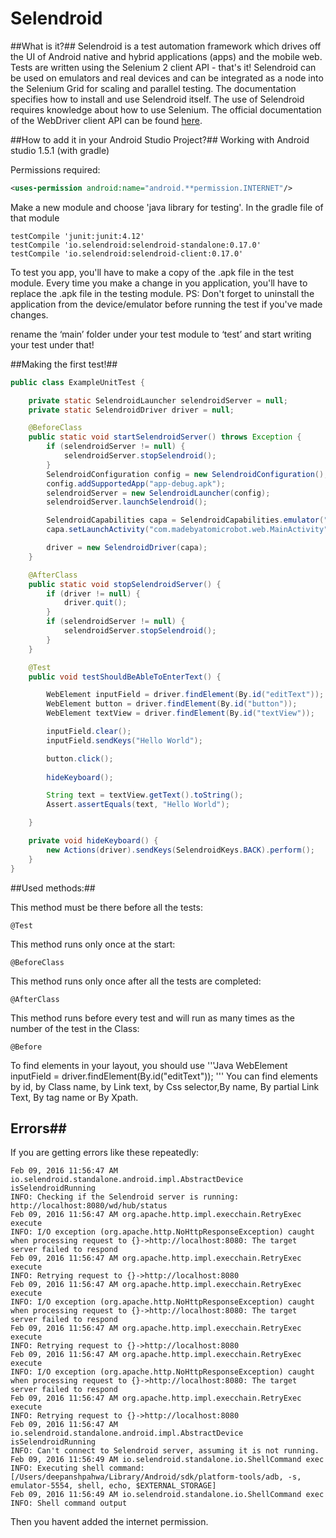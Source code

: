 # Selendroid

##What is it?##
Selendroid is a test automation framework which drives off the UI of Android
native and hybrid applications (apps) and the mobile web. Tests are written
using the Selenium 2 client API - that's it!
Selendroid can be used on emulators and real devices and can be integrated as
a node into the Selenium Grid for scaling and parallel testing.
The documentation specifies how to install and use Selendroid itself. The use
of Selendroid requires knowledge about how to use Selenium. The official
documentation of the WebDriver client API can be found [here](http://docs.seleniumhq.org/docs/03_webdriver.jsp).


##How to add it in your Android Studio Project?##
Working with Android studio 1.5.1 (with gradle)

Permissions required:
```xml
<uses-permission android:name="android.**permission.INTERNET"/>
```

Make a new module and choose 'java library for testing'.
In the gradle file of that module
```Gradle
testCompile 'junit:junit:4.12'
testCompile 'io.selendroid:selendroid-standalone:0.17.0'
testCompile 'io.selendroid:selendroid-client:0.17.0'
```
To test you app, you'll have to make a copy of the .apk file in the test module.
Every time you make a change in you application, you'll have to replace the .apk file in the testing module.
PS: Don't forget to uninstall the application from the device/emulator before running the test if you've made changes.

rename the ‘main’ folder under your test module to ‘test’ and start writing your test under that!

##Making the first test!##

```Java
public class ExampleUnitTest {

    private static SelendroidLauncher selendroidServer = null;
    private static SelendroidDriver driver = null;

    @BeforeClass
    public static void startSelendroidServer() throws Exception {
        if (selendroidServer != null) {
            selendroidServer.stopSelendroid();
        }
        SelendroidConfiguration config = new SelendroidConfiguration();
        config.addSupportedApp("app-debug.apk");
        selendroidServer = new SelendroidLauncher(config);
        selendroidServer.launchSelendroid();

        SelendroidCapabilities capa = SelendroidCapabilities.emulator("com.madebyatomicrobot.web:1.0"); // change from 'emulator' to 'device' if running on device
        capa.setLaunchActivity("com.madebyatomicrobot.web.MainActivity");

        driver = new SelendroidDriver(capa);
    }

    @AfterClass
    public static void stopSelendroidServer() {
        if (driver != null) {
            driver.quit();
        }
        if (selendroidServer != null) {
            selendroidServer.stopSelendroid();
        }
    }

    @Test
    public void testShouldBeAbleToEnterText() {

        WebElement inputField = driver.findElement(By.id("editText"));
        WebElement button = driver.findElement(By.id("button"));
        WebElement textView = driver.findElement(By.id("textView"));

        inputField.clear();
        inputField.sendKeys("Hello World");

        button.click();
        
        hideKeyboard();

        String text = textView.getText().toString();
        Assert.assertEquals(text, "Hello World");

    }

    private void hideKeyboard() {
        new Actions(driver).sendKeys(SelendroidKeys.BACK).perform();
    }
}
```
##Used methods:##

This method must be there before all the tests:

```
@Test
```
This method runs only once at the start:

```
@BeforeClass
```
This method runs only once after all the tests are completed:

```
@AfterClass
```
This method runs before every test and will run as many times as the number of the test in the Class:

```
@Before
```

To find elements in your layout, you should use
        '''Java
        WebElement inputField = driver.findElement(By.id("editText"));
        '''
You can find elements by id, by Class name, by Link text, by Css selector,By name, By partial Link Text, By tag name or By Xpath.

## Errors##

If you are getting errors like these repeatedly:
```
Feb 09, 2016 11:56:47 AM io.selendroid.standalone.android.impl.AbstractDevice isSelendroidRunning
INFO: Checking if the Selendroid server is running: http://localhost:8080/wd/hub/status
Feb 09, 2016 11:56:47 AM org.apache.http.impl.execchain.RetryExec execute
INFO: I/O exception (org.apache.http.NoHttpResponseException) caught when processing request to {}->http://localhost:8080: The target server failed to respond
Feb 09, 2016 11:56:47 AM org.apache.http.impl.execchain.RetryExec execute
INFO: Retrying request to {}->http://localhost:8080
Feb 09, 2016 11:56:47 AM org.apache.http.impl.execchain.RetryExec execute
INFO: I/O exception (org.apache.http.NoHttpResponseException) caught when processing request to {}->http://localhost:8080: The target server failed to respond
Feb 09, 2016 11:56:47 AM org.apache.http.impl.execchain.RetryExec execute
INFO: Retrying request to {}->http://localhost:8080
Feb 09, 2016 11:56:47 AM org.apache.http.impl.execchain.RetryExec execute
INFO: I/O exception (org.apache.http.NoHttpResponseException) caught when processing request to {}->http://localhost:8080: The target server failed to respond
Feb 09, 2016 11:56:47 AM org.apache.http.impl.execchain.RetryExec execute
INFO: Retrying request to {}->http://localhost:8080
Feb 09, 2016 11:56:47 AM io.selendroid.standalone.android.impl.AbstractDevice isSelendroidRunning
INFO: Can't connect to Selendroid server, assuming it is not running.
Feb 09, 2016 11:56:49 AM io.selendroid.standalone.io.ShellCommand exec
INFO: Executing shell command: [/Users/deepanshpahwa/Library/Android/sdk/platform-tools/adb, -s, emulator-5554, shell, echo, $EXTERNAL_STORAGE]
Feb 09, 2016 11:56:49 AM io.selendroid.standalone.io.ShellCommand exec
INFO: Shell command output
```
Then you havent added the internet permission.



